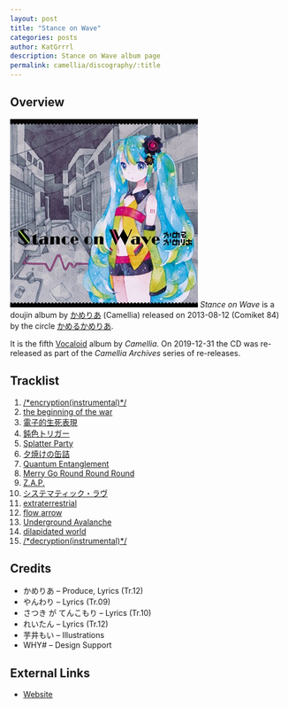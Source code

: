 ```yaml
---
layout: post
title: "Stance on Wave"
categories: posts
author: KatGrrrl
description: Stance on Wave album page
permalink: camellia/discography/:title
---
```


## Overview

![CTCD-006](/assets/images/camellia/albums/CTCD-006.jpg)
*Stance on Wave* is a doujin album by [かめりあ](/postsWiki/_posts/camellia/2023-12-10-camellia.md) (Camellia) released on 2013-08-12 (Comiket 84) by the circle [かめるかめりあ](#).

It is the fifth [Vocaloid](https://en.wikipedia.org/wiki/Vocaloid) album by *Camellia*. On 2019-12-31 the CD was re-released as part of the *Camellia Archives* series of re-releases.

## Tracklist

1. [/\*encryption(instrumental)\*/](#)
2. [the beginning of the war](#)
3. [電子的生死表現](#)
4. [鈍色トリガー](#)
5. [Splatter Party](#)
6. [夕焼けの缶詰](#)
7. [Quantum Entanglement](#)
8. [Merry Go Round Round Round](#)
9. [Z.A.P.](#)
10. [システマティック・ラヴ](#)
11. [extraterrestrial](#)
12. [flow arrow](#)
13. [Underground Avalanche](#)
14. [dilapidated world](#)
15. [/\*decryption(instrumental)\*/](#)

## Credits

* かめりあ – Produce, Lyrics (Tr.12)
* やんわり – Lyrics (Tr.09)
* さつき が てんこもり – Lyrics (Tr.10)
* れいたん – Lyrics (Tr.12)
* 芋井もい – Illustrations
* WHY# – Design Support

## External Links

* [Website](https://cametek.jp/stance/)
